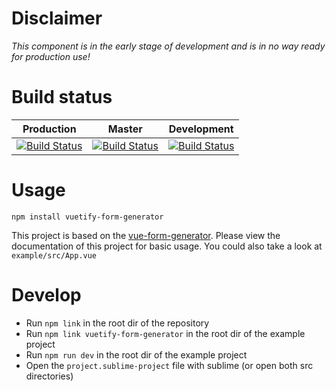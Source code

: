 # Disclaimer
*This component is in the early stage of development and is in no way ready for production use!* 

# Build status

| Production | Master | Development |
| ------------- | ------------- | ------------- |
| [![Build Status](https://travis-ci.org/AndreasFurster/vuetify-form-generator.svg?branch=production)](https://travis-ci.org/AndreasFurster/vuetify-form-generator) | [![Build Status](https://travis-ci.org/AndreasFurster/vuetify-form-generator.svg?branch=master)](https://travis-ci.org/AndreasFurster/vuetify-form-generator) | [![Build Status](https://travis-ci.org/AndreasFurster/vuetify-form-generator.svg?branch=develop)](https://travis-ci.org/AndreasFurster/vuetify-form-generator) |

# Usage
`npm install vuetify-form-generator`

This project is based on the [vue-form-generator](https://github.com/vue-generators/vue-form-generator). Please view the documentation of this project for basic usage. You could also take a look at `example/src/App.vue`

# Develop
- Run `npm link` in the root dir of the repository
- Run `npm link vuetify-form-generator` in the root dir of the example project
- Run `npm run dev` in the root dir of the example project
- Open the `project.sublime-project` file with sublime (or open both src directories)